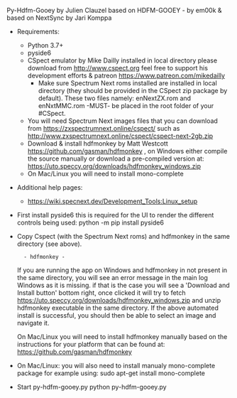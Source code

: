 Py-Hdfm-Gooey by Julien Clauzel based on HDFM-GOOEY - by em00k & based on NextSync by Jari Komppa

* Requirements: 
    - Python 3.7+
    - pyside6
    - CSpect emulator by Mike Dailly installed in local directory please download from http://www.cspect.org
        feel free to support his development efforts & patreon https://www.patreon.com/mikedailly
        - Make sure Spectrum Next roms installed are installed in local directory (they should be provided in the CSpect zip package by default). 
            These two files namely: enNextZX.rom and enNxtMMC.rom -MUST- be placed in the root folder of your #CSpect.
    - You will need Spectrum Next images files that you can download from https://zxspectrumnext.online/cspect/  such as http://www.zxspectrumnext.online/cspect/cspect-next-2gb.zip
    - Download & install hdfmonkey by Matt Westcott https://github.com/gasman/hdfmonkey , on Windows either compile the source manually or download a pre-compiled version at: 
        https://uto.speccy.org/downloads/hdfmonkey_windows.zip
    - On Mac/Linux you will need to install mono-complete

* Additional help pages:
    - https://wiki.specnext.dev/Development_Tools:Linux_setup
       
* First install pyside6 this is required for the UI to render the different controls being used:
    python -m pip install pyside6

* Copy Cspect (with the Spectrum Next roms) and hdfmonkey in the same directory (see above). 
    
        - hdfmonkey -
    
    If you are running the app on Windows and hdfmonkey in not present in the same directory, you will see an error message in the main log Windows as it is missing.
       if that is the case you will see a 'Download and Install button' bottom right, once clicked it will try to fetch https://uto.speccy.org/downloads/hdfmonkey_windows.zip 
       and unzip hdfmonkey executable in the same directory. 
           If the above automated install is successful, you should then be able to select an image and navigate it.
            
    On Mac/Linux you will need to install hdfmonkey manually based on the instructions for your platform that can be found at: https://github.com/gasman/hdfmonkey 

* On Mac/Linux: you will also need to install manualy mono-complete package for example using: sudo apt-get install mono-complete
    
* Start py-hdfm-gooey.py
    python py-hdfm-gooey.py
